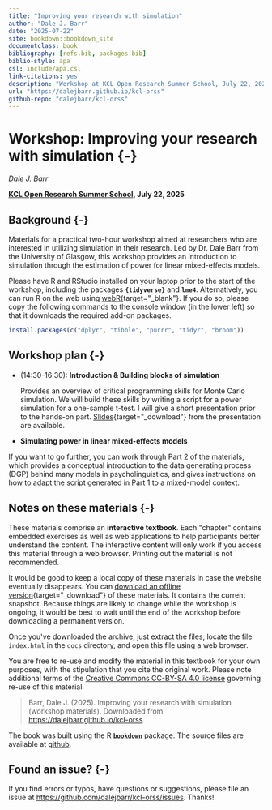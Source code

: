 ```yaml
--- 
title: "Improving your research with simulation"
author: "Dale J. Barr"
date: "2025-07-22"
site: bookdown::bookdown_site
documentclass: book
bibliography: [refs.bib, packages.bib]
biblio-style: apa
csl: include/apa.csl
link-citations: yes
description: "Workshop at KCL Open Research Summer School, July 22, 2025."
url: "https://dalejbarr.github.io/kcl-orss"
github-repo: "dalejbarr/kcl-orss"
---
```




# Workshop: Improving your research with simulation {-}

*Dale J. Barr*

**[KCL Open Research Summer School](https://www.kcl.ac.uk/events/open-research-summer-school-2025), July 22, 2025**

## Background {-}

Materials for a practical two-hour workshop aimed at researchers who are interested in utilizing simulation in their research. Led by Dr. Dale Barr from the University of Glasgow, this workshop provides an introduction to simulation through the estimation of power for linear mixed-effects models.

Please have R and RStudio installed on your laptop prior to the start of the workshop, including the packages **`{tidyverse}`** and **`lme4`**.  Alternatively, you can run R on the web using [webR](https://webr.r-wasm.org/latest){target="_blank"}. If you do so, please copy the following commands to the console window (in the lower left) so that it downloads the required add-on packages.


``` r
install.packages(c("dplyr", "tibble", "purrr", "tidyr", "broom"))
```

## Workshop plan {-}

- (14:30-16:30): **Introduction & Building blocks of simulation**

  Provides an overview of critical programming skills for Monte Carlo simulation. We will build these skills by writing a script for a power simulation for a one-sample t-test. I will give a short presentation prior to the hands-on part. [Slides](slides.pdf){target="_download"} from the presentation are available.
   
-  **Simulating power in linear mixed-effects models**

  If you want to go further, you can work through Part 2 of the materials, which provides a conceptual introduction to the data generating process (DGP) behind many models in psycholinguistics, and gives instructions on how to adapt the script generated in Part 1 to a mixed-model context.

## Notes on these materials {-}

These materials comprise an **interactive textbook**. Each "chapter" contains embedded exercises as well as web applications to help participants better understand the content. The interactive content will only work if you access this material through a web browser. Printing out the material is not recommended. 

It would be good to keep a local copy of these materials in case the website eventually disappears. You can [download an offline version](kcl-simulation.zip){target="_download"} of these materials. It contains the current snapshot. Because things are likely to change while the workshop is ongoing, it would be best to wait until the end of the workshop before downloading a permanent version.

Once you've downloaded the archive, just extract the files, locate the file `index.html` in the `docs` directory, and open this file using a web browser.

You are free to re-use and modify the material in this textbook for your own purposes, with the stipulation that you cite the original work. Please note additional terms of the [Creative Commons CC-BY-SA 4.0 license](https://creativecommons.org/licenses/by-sa/4.0/) governing re-use of this material.

> Barr, Dale J. (2025). Improving your research with simulation (workshop materials). Downloaded from <https://dalejbarr.github.io/kcl-orss>.

The book was built using the R [**`bookdown`**](https://bookdown.org) package. The source files are available at [github](https://github.com/dalejbarr/kcl-orss).

## Found an issue? {-}

If you find errors or typos, have questions or suggestions, please file an issue at <https://github.com/dalejbarr/kcl-orss/issues>. Thanks!

